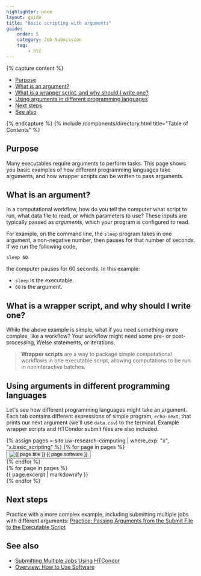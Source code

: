 ```yaml
---
highlighter: none
layout: guide
title: "Basic scripting with arguments"
guide:
    order: 5
    category: Job Submission
    tag:
        - htc
---
```

<script type="text/javascript" src="{{ '/assets/js/pages/software-overview.js' | relative_url }}" defer></script>

{% capture content %}

- [Purpose](#purpose)
- [What is an argument?](#what-is-an-argument)
- [What is a wrapper script, and why should I write one?](#what-is-a-wrapper-script-and-why-should-i-write-one)
- [Using arguments in different programming languages](#using-arguments-in-different-programming-languages)
- [Next steps](#next-steps)
- [See also](#see-also)

{% endcapture %}
{% include /components/directory.html title="Table of Contents" %}

## Purpose

Many executables require arguments to perform tasks. This page shows you basic examples of how different programming languages take arguments, and how wrapper scripts can be written to pass arguments.

## What is an argument?

In a computational workflow, how do you tell the computer what script to run, what data file to read, or which parameters to use? These inputs are typically passed as *arguments*, which your program is configured to read.

For example, on the command line, the `sleep` program takes in one argument, a non-negative number, then pauses for that number of seconds. If we run the following code,
```
sleep 60
```
the computer pauses for 60 seconds. In this example:
* `sleep` is the executable.
* `60` is the argument.

## What is a wrapper script, and why should I write one?

While the above example is simple, what if you need something more complex, like a workflow? Your workflow might need some pre- or post-processing, if/else statements, or iterations.

> **Wrapper scripts** are a way to package simple computational workflows in one executable script, allowing computations to be run in noninteractive batches.

## Using arguments in different programming languages

Let's see how different programming languages might take an argument. Each tab contains different expressions of simple program, `echo-next`, that prints our next argument (we'll use `data.csv`) to the terminal. Example wrapper scripts and HTCondor submit files are also included.

<div class="shadow p-3 border rounded">
    <div class="row gx-1">
        {% assign pages = site.uw-research-computing | where_exp: "x", "x.basic_scripting" %}
        {% for page in pages %}
            <div class="col col-6 col-md-2">
               <button class="btn btn-guide mb-lg-0 d-flex flex-column {% if forloop.first %}btn-guide-highlighted{% endif %}" href="#code" onclick="showExcerpt('{{ page.title | slugify }}', 'side-divider')">
                  <img class="img-btn-guide mx-auto" src="{{ page.icon }}" alt="{{ page.title }}">
                  <span class="mx-auto">{{ page.software }}</span>
               </button>
            </div>
        {% endfor %}
    </div>
    <div class="card-body side-divider" style="display: block;">
        {% for page in pages %}
            <div class="excerpt" id="{{ page.title | slugify }}" style="display: {% if forloop.first %}block{% else %}none{% endif %};">
                {{ page.excerpt | markdownify }}
            </div>
        {% endfor %}
    </div>
</div>

## Next steps
Practice with a more complex example, including submitting multiple jobs with different arguments: [Practice: Passing Arguments from the Submit File to the Executable Script](htc-passing-arguments)

## See also
* [Submitting Multiple Jobs Using HTCondor](multiple-jobs)
* [Overview: How to Use Software](software-overview-htc)